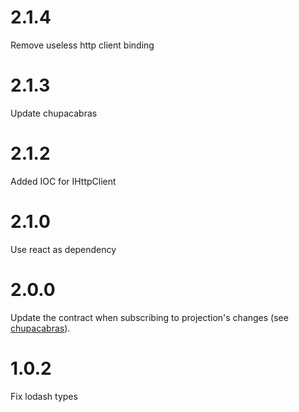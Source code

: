 # 2.1.4

Remove useless http client binding

# 2.1.3

Update chupacabras

# 2.1.2

Added IOC for IHttpClient

# 2.1.0

Use react as dependency

# 2.0.0

Update the contract when subscribing to projection's changes (see [chupacabras](https://github.com/tierratelematics/chupacabras)).


# 1.0.2

Fix lodash types